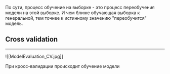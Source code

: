 По сути, процесс обучение на выборке - это процесс переобучения модели на этой выборке. И чем ближе обучающая выборка к генеральной, тем точнее к истинному значению "переобучится" модель.

## Cross validation
---
![[ModelEvaluation_CV.jpg]]

При кросс-валидации происходит обучение модели 